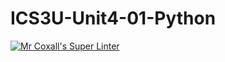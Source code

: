 # ICS3U-Unit4-01-Python

[![Mr Coxall's Super Linter](https://github.com/CristianoSellitto/ICS3U-Unit4-01-Python/workflows/Mr%20Coxall's%20Super%20Linter/badge.svg)](https://github.com/CristianoSellitto/ICS3U-Unit4-01-Python/actions/)
